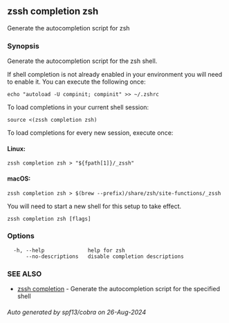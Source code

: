## zssh completion zsh

Generate the autocompletion script for zsh

### Synopsis

Generate the autocompletion script for the zsh shell.

If shell completion is not already enabled in your environment you will need
to enable it.  You can execute the following once:

	echo "autoload -U compinit; compinit" >> ~/.zshrc

To load completions in your current shell session:

	source <(zssh completion zsh)

To load completions for every new session, execute once:

#### Linux:

	zssh completion zsh > "${fpath[1]}/_zssh"

#### macOS:

	zssh completion zsh > $(brew --prefix)/share/zsh/site-functions/_zssh

You will need to start a new shell for this setup to take effect.


```
zssh completion zsh [flags]
```

### Options

```
  -h, --help              help for zsh
      --no-descriptions   disable completion descriptions
```

### SEE ALSO

* [zssh completion](../completion.md)	 - Generate the autocompletion script for the specified shell

###### Auto generated by spf13/cobra on 26-Aug-2024
